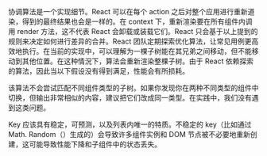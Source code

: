 协调算法是一个实现细节。React 可以在每个 action 之后对整个应用进行重新道染，得到的最终结果也会是一样的。在 context 下，重新渲染要在所有组件内调用 render 方法，这不代表 React 会卸载或装载它们。React 只会基于以上提到的规则来决定如何进行差异的合并。React 团队定期探索优化算法，让常见用例更高效地执行。在当前的实现中，可以理解为一棵子树能在其兄弟之间移动，但不能移动到其他位置。在这种情況下，算法会重新渲染整棵子树。由于 React 依赖探索的算法，因此当以下假设没有得到满足，性能会有所损耗。

该算法不会尝试匹配不同组件类型的子树。如果你发现你在两种不同类型的组件中切换，但输出非常相似的内容，建议把它们改成同一类型。在实践中，我们没有遇到这类问题。

Key 应该具有稳定，可预测，以及列表内唯一的特质。不稳定的 key（比如通过 Math. Random（）生成的）会导致许多组件实例和 DOM 节点被不必要地重新创建，这可能导致性能下降和子组件中的状态丢失。



